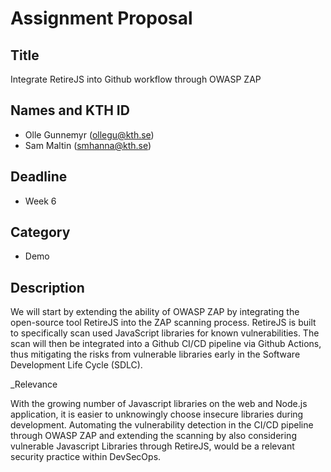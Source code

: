 # Assignment Proposal

## Title

Integrate RetireJS into Github workflow through OWASP ZAP

## Names and KTH ID

- Olle Gunnemyr (ollegu@kth.se)
- Sam Maltin (smhanna@kth.se)

## Deadline

- Week 6

## Category

- Demo

## Description

We will start by extending the ability of OWASP ZAP by integrating the open-source tool RetireJS into the ZAP scanning process. RetireJS is built to specifically scan used JavaScript libraries for known vulnerabilities. The scan will then be integrated into a Github CI/CD pipeline via Github Actions, thus mitigating the risks from vulnerable libraries early in the Software Development Life Cycle (SDLC).

_Relevance

With the growing number of Javascript libraries on the web and Node.js application, it is easier to unknowingly choose insecure libraries during development. Automating the vulnerability detection in the CI/CD pipeline through OWASP ZAP and extending the scanning by also considering vulnerable Javascript Libraries through RetireJS, would be a relevant security practice within DevSecOps. 